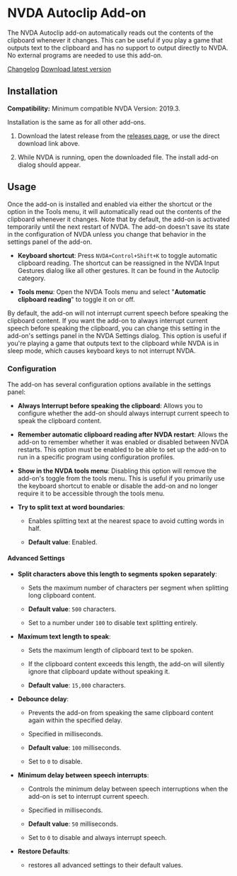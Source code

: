 # NVDA Autoclip Add-on

The NVDA Autoclip add-on automatically reads out the contents of the clipboard whenever it changes. This can be useful if you play a game that outputs text to the clipboard and has no support to output directly to NVDA. No external programs are needed to use this add-on.

[Changelog](https://github.com/mzanm/NVDAAutoclip/blob/main/changelog.md)
[Download latest version](https://github.com/mzanm/NVDAAutoclip/releases/latest/download/Autoclip.nvda-addon)

## Installation

**Compatibility:** Minimum compatible NVDA Version: 2019.3.

Installation is the same as for all other add-ons.

1. Download the latest release from the [releases page](https://github.com/mzanm/NVDAAutoclip/releases), or use the direct download link above.

2. While NVDA is running, open the downloaded file. The install add-on dialog should appear.

## Usage

Once the add-on is installed and enabled via either the shortcut or the option in the Tools menu, it will automatically read out the contents of the clipboard whenever it changes. Note that by default, the add-on is activated temporarily until the next restart of NVDA. The add-on doesn't save its state in the configuration of NVDA unless you change that behavior in the settings panel of the add-on.

- **Keyboard shortcut**: Press `NVDA+Control+Shift+K` to toggle automatic clipboard reading. The shortcut can be reassigned in the NVDA Input Gestures dialog like all other gestures. It can be found in the Autoclip category.

- **Tools menu**: Open the NVDA Tools menu and select "**Automatic clipboard reading**" to toggle it on or off.

By default, the add-on will not interrupt current speech before speaking the clipboard content. If you want the add-on to always interrupt current speech before speaking the clipboard, you can change this setting in the add-on's settings panel in the NVDA Settings dialog. This option is useful if you're playing a game that outputs text to the clipboard while NVDA is in sleep mode, which causes keyboard keys to not interrupt NVDA.

### Configuration

The add-on has several configuration options available in the settings panel:

- **Always Interrupt before speaking the clipboard**: Allows you to configure whether the add-on should always interrupt current speech to speak the clipboard content.

- **Remember automatic clipboard reading after NVDA restart**: Allows the add-on to remember whether it was enabled or disabled between NVDA restarts. This option must be enabled to be able to set up the add-on to run in a specific program using configuration profiles.

- **Show in the NVDA tools menu**: Disabling this option will remove the add-on's toggle from the tools menu. This is useful if you primarily use the keyboard shortcut to enable or disable the add-on and no longer require it to be accessible through the tools menu.

- **Try to split text at word boundaries**:

  - Enables splitting text at the nearest space to avoid cutting words in half.

  - **Default value**: Enabled.

#### Advanced Settings

- **Split characters above this length to segments spoken separately**:

  - Sets the maximum number of characters per segment when splitting long clipboard content.

  - **Default value**: `500` characters.

  - Set to a number under `100` to disable text splitting entirely.

- **Maximum text length to speak**:

  - Sets the maximum length of clipboard text to be spoken.

  - If the clipboard content exceeds this length, the add-on will silently ignore that clipboard update without speaking it.

  - **Default value**: `15,000` characters.

- **Debounce delay**:

  - Prevents the add-on from speaking the same clipboard content again within the specified delay.

  - Specified in milliseconds.

  - **Default value**: `100` milliseconds.

  - Set to `0` to disable.

- **Minimum delay between speech interrupts**:

  - Controls the minimum delay between speech interruptions when the add-on is set to interrupt current speech.

  - Specified in milliseconds.

  - **Default value**: `50` milliseconds.

  - Set to `0` to disable and always interrupt speech.

- **Restore Defaults**:

  - restores all advanced settings to their default values.
